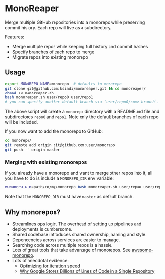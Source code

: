 # MonoReaper

Merge multiple GitHub repositories into a monorepo while preserving commit history. Each repo will live as a subdirectory.

Features:
  - Merge multiple repos while keeping full history and commit hashes
  - Specify branches of each repo to merge
  - Migrate repos into existing monorepo

## Usage

```bash
export MONOREPO_NAME=monorepo  # defaults to monorepo
git clone git@github.com:ksindi/monoreaper.git && cd monoreaper/
chmod +x monoreaper.sh
bash monoreaper.sh user/repo0 user/repo1
# you can specify another default branch via `user/repo0/some-branch`.
```

The above script will create a `monorepo` directory with a README.md file and subdirectores `repo0` and `repo1`. Note only the default branches of each repo will be included.

If you now want to add the monorepo to GitHub:

```bash
cd monorepo/
git remote add origin git@github.com:user/monorepo
git push -f origin master
```

### Merging with existing monorepos

If you already have a monorepo and want to merge other repos into it,
all you have to do is include a `MONOREPO_DIR` env variable:

```bash
MONOREPO_DIR=path/to/my/monorepo bash monoreaper.sh user/repo0 user/repo1
```

Note that the `MONOREPO_DIR` must have `master` as default branch.


## Why monorepos?

- Streamlines ops logic. The overhead of setting up pipelines and deployments is cumbersome.
- Shared codebase introduces shared ownership, naming and style.
- Dependencies across services are easier to manage.
- Searching code across multiple repos is a hassle.
- Lots of great tools that take advantage of monorepos. See [awesome-monorepo](https://github.com/korfuri/awesome-monorepo).
- Lots of anecdotal evidence:
  - [Optimizing for iteration speed](https://erikbern.com/2017/07/06/optimizing-for-iteration-speed.html)
  - [Why Google Stores Billions of Lines of Code in a Single Repository](https://research.google.com/pubs/pub45424.html)
